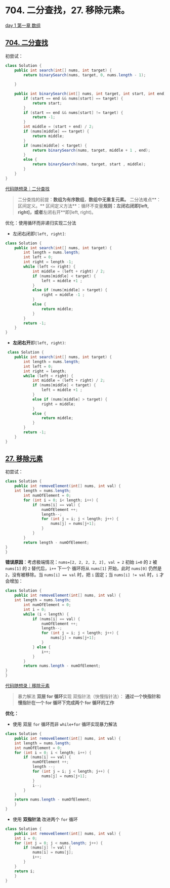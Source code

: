 # 704. 二分查找，27. 移除元素。

[day 1 第一章 数组](https://docs.qq.com/doc/DUG9UR2ZUc3BjRUdY)

## [704. 二分查找](https://link.zhihu.com/?target=https%3A//leetcode.com/problems/binary-search/)

初尝试：

```java
class Solution {
    public int search(int[] nums, int target) {
        return binarySearch(nums, target, 0, nums.length - 1);
        
    }
    
    public int binarySearch(int[] nums, int target, int start, int end) {
        if (start == end && nums[start] == target) {
            return start;
        }
        if (start == end && nums[start] != target) {
            return -1;
        }
        int middle = (start + end) / 2;
        if (nums[middle] == target) {
            return middle;
        }
        if (nums[middle] < target) {
            return binarySearch(nums, target, middle + 1 , end);
        }
        else {
            return binarySearch(nums, target, start , middle);
        }
    }
}
```

[代码随想录｜二分查找](https://link.zhihu.com/?target=https%3A//programmercarl.com/0704.%E4%BA%8C%E5%88%86%E6%9F%A5%E6%89%BE.html%23%E6%80%9D%E8%B7%AF)

> 二分查找的前提：**数组为有序数组**，**数组中无重复元素。**
> 二分法难点**：区间定义。**
> 区间定义方法**：循环不变量**规则：**左闭右闭**即[left, right]，或者**左闭右开**即[left, right)。

优化：使用循环而非递归实现二分法

- 左闭右闭即`[left, right]`:

```java
class Solution {
    public int search(int[] nums, int target) {
        int length = nums.length;
        int left = 0;
        int right = length -1;
        while (left <= right) {
            int middle = (left + right) / 2;
            if (nums[middle] < target) {
                left = middle +1 ;
            }
            else if (nums[middle] > target) {
                right = middle -1 ;
            }
            else {
                return middle;
            }
        }
        return -1;
    }
}
```

- **左闭右开**即`[left, right)`:

```java
 class Solution {
    public int search(int[] nums, int target) {
        int length = nums.length;
        int left = 0;
        int right = length;
        while (left < right) {
            int middle = (left + right) / 2;
            if (nums[middle] < target) {
                left = middle +1 ;
            }
            else if (nums[middle] > target) {
                right = middle;
            }
            else {
                return middle;
            }
        }
        return -1;
    }
}
```

## [27. 移除元素](https://link.zhihu.com/?target=https%3A//leetcode.com/problems/remove-element/)

初尝试：

```java
class Solution {
    public int removeElement(int[] nums, int val) {
    int length = nums.length;
        int numOfElement = 0;
        for (int i = 0; i< length; i++) {
            if (nums[i] == val) {
                numOfElement ++;
                length--;
                for (int j = i; j < length; j++) {
                    nums[j] = nums[j+1];
                }
            }
        }
        return length - numOfElement;
}
}
```

**错误原因**：考虑极端情况：`nums=[2, 2, 2, 2, 2], val = 2` 初始 `i=0` 的 `2` 被 `nums[1]` 的 `2` 替代后，`i++` 下一个 循环将从 `nums[1]` 开始，此时 `nums[0]` 仍然是 `2`，没有被移除。当 `nums[i] == val` 时，把 `i` 固定；当 `nums[i] != val` 时，`i` 才会增加：

```java
class Solution {
    public int removeElement(int[] nums, int val) {
    int length = nums.length;
        int numOfElement = 0;
        int i = 0;
        while (i < length) {
            if (nums[i] == val) {
                numOfElement ++;
                length--;
                for (int j = i; j < length; j++) {
                    nums[j] = nums[j+1];
                }
            } else {
                i++;
            }
        }
        return nums.length - numOfElement;
}
}
```

[代码随想录｜移除元素](https://link.zhihu.com/?target=https%3A//programmercarl.com/0027.%E7%A7%BB%E9%99%A4%E5%85%83%E7%B4%A0.html%23%E6%80%9D%E8%B7%AF)

> 暴力解法 **双层 for 循环**实现
> 双指针法（快慢指针法）： **通过一个快指针和慢指针在一个 for 循环下完成两个 for 循环的工作**

**优化：**

- 使用 双层 `for` 循环而非 `while+for` 循环实现暴力解法

```java
class Solution {
    public int removeElement(int[] nums, int val) {
    int length = nums.length;
    int numOfElement = 0;
    for (int i = 0; i < length; i++) {
        if (nums[i] == val) {
            numOfElement ++;
            length --;
            for (int j = i; j < length; j++) {
                nums[j] = nums[j+1];
            }
            i--;
        } 
    }
    return nums.length - numOfElement;
    }
}
```

- 使用 **双指针法** 改进两个 `for` 循环

```java
class Solution {
    public int removeElement(int[] nums, int val) {
    int i = 0;
    for (int j = 0; j < nums.length; j++) {
        if (nums[j] != val) {
            nums[i] = nums[j];
            i++;
        }
    }
    return i;
    }
}
```
